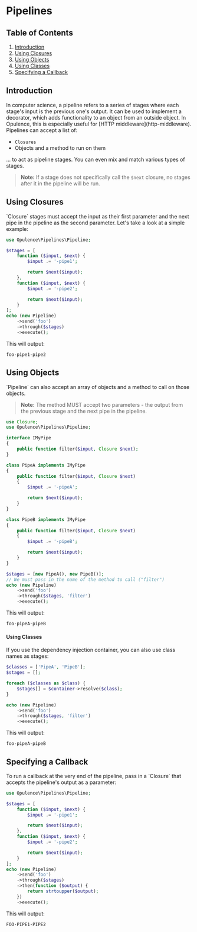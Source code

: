 # Pipelines

## Table of Contents
1. [Introduction](#introduction)
2. [Using Closures](#using-closures)
3. [Using Objects](#using-objects)
  1. [Using Classes](#using-classes)
4. [Specifying a Callback](#specifying-a-callback)

<h2 id="introduction">Introduction</h2>
In computer science, a pipeline refers to a series of stages where each stage's input is the previous one's output.  It can be used to implement a decorator, which adds functionality to an object from an outside object.  In Opulence, this is especially useful for [HTTP middleware](http-middleware).  Pipelines can accept a list of:

* `Closures`
* Objects and a method to run on them

... to act as pipeline stages.  You can even mix and match various types of stages.

> **Note:** If a stage does not specifically call the `$next` closure, no stages after it in the pipeline will be run.

<h2 id="using-closures">Using Closures</h2>
`Closure` stages must accept the input as their first parameter and the next pipe in the pipeline as the second parameter.  Let's take a look at a simple example:

```php
use Opulence\Pipelines\Pipeline;

$stages = [
    function ($input, $next) {
        $input .= '-pipe1';

        return $next($input);
    },
    function ($input, $next) {
        $input .= '-pipe2';

        return $next($input);
    }
];
echo (new Pipeline)
    ->send('foo')
    ->through($stages)
    ->execute();
```

This will output:

```
foo-pipe1-pipe2
```

<h2 id="using-objects">Using Objects</h2>
`Pipeline` can also accept an array of objects and a method to call on those objects.

> **Note:** The method MUST accept two parameters - the output from the previous stage and the next pipe in the pipeline.

```php
use Closure;
use Opulence\Pipelines\Pipeline;

interface IMyPipe
{
    public function filter($input, Closure $next);
}

class PipeA implements IMyPipe
{
    public function filter($input, Closure $next)
    {
        $input .= '-pipeA';

        return $next($input);
    }
}

class PipeB implements IMyPipe
{
    public function filter($input, Closure $next)
    {
        $input .= '-pipeB';

        return $next($input);
    }
}

$stages = [new PipeA(), new PipeB()];
// We must pass in the name of the method to call ("filter")
echo (new Pipeline)
    ->send('foo')
    ->through($stages, 'filter')
    ->execute();
```

This will output:

```
foo-pipeA-pipeB
```

<h4 id="using-classes">Using Classes</h4>
If you use the dependency injection container, you can also use class names as stages:

```php
$classes = ['PipeA', 'PipeB'];
$stages = [];

foreach ($classes as $class) {
    $stages[] = $container->resolve($class);
}

echo (new Pipeline)
    ->send('foo')
    ->through($stages, 'filter')
    ->execute();
```

This will output:

```
foo-pipeA-pipeB
```

<h2 id="specifying-a-callback">Specifying a Callback</h2>
To run a callback at the very end of the pipeline, pass in a `Closure` that accepts the pipeline's output as a parameter:

```php
use Opulence\Pipelines\Pipeline;

$stages = [
    function ($input, $next) {
        $input .= '-pipe1';

        return $next($input);
    },
    function ($input, $next) {
        $input .= '-pipe2';

        return $next($input);
    }
];
echo (new Pipeline)
    ->send('foo')
    ->through($stages)
    ->then(function ($output) {
        return strtoupper($output);
    })
    ->execute();
```

This will output:

```
FOO-PIPE1-PIPE2
```
